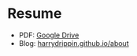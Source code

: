 # Resume

* PDF: [Google Drive](https://bit.ly/2tF0JiZ)
* Blog: [harrydrippin.github.io/about](https://harrydrippin.github.io/about/)
